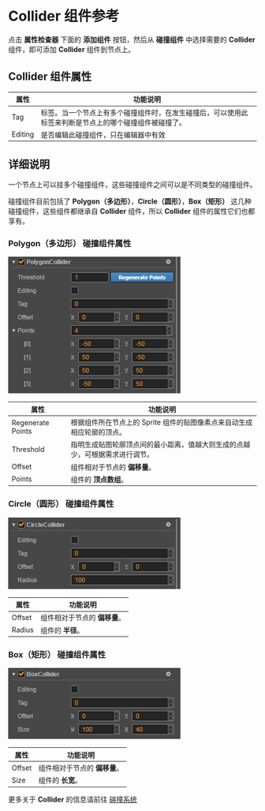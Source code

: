 # Collider 组件参考

点击 **属性检查器** 下面的 **添加组件** 按钮，然后从 **碰撞组件** 中选择需要的 **Collider** 组件，即可添加 **Collider** 组件到节点上。

## Collider 组件属性

| 属性 |   功能说明
| -------------- | ----------- |
| Tag | 标签。当一个节点上有多个碰撞组件时，在发生碰撞后，可以使用此标签来判断是节点上的哪个碰撞组件被碰撞了。
| Editing | 是否编辑此碰撞组件，只在编辑器中有效

## 详细说明

一个节点上可以挂多个碰撞组件，这些碰撞组件之间可以是不同类型的碰撞组件。

碰撞组件目前包括了 **Polygon（多边形）**，**Circle（圆形）**，**Box（矩形）** 这几种碰撞组件，这些组件都继承自 **Collider** 组件，所以 **Collider** 组件的属性它们也都享有。

### Polygon（多边形） 碰撞组件属性

![](collider/polygon.png)

| 属性 |   功能说明
| -------------- | ----------- |
| Regenerate Points | 根据组件所在节点上的 Sprite 组件的贴图像素点来自动生成相应轮廓的顶点。
| Threshold | 指明生成贴图轮廓顶点间的最小距离，值越大则生成的点越少，可根据需求进行调节。
| Offset    | 组件相对于节点的 **偏移量**。
| Points    | 组件的 **顶点数组**。

### Circle（圆形） 碰撞组件属性

![](collider/circle.png)

| 属性 |   功能说明
| ------ | ----- |
| Offset | 组件相对于节点的 **偏移量**。
| Radius | 组件的 **半径**。

### Box（矩形） 碰撞组件属性

![](collider/box.png)

| 属性 |   功能说明
| -------------- | ----------- |
| Offset | 组件相对于节点的 **偏移量**。
| Size | 组件的 **长宽**。

更多关于 **Collider** 的信息请前往 [碰撞系统](../physics/collision/index.md)

